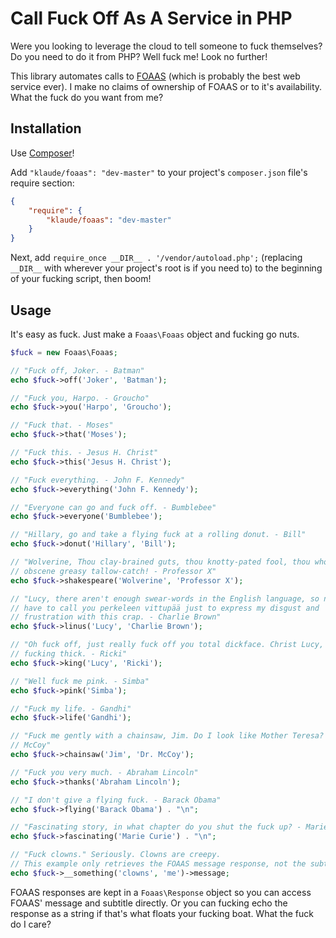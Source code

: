 Call Fuck Off As A Service in PHP
=================================

Were you looking to leverage the cloud to tell someone to fuck themselves? Do you need to do it from PHP? Well fuck me! Look no further!

This library automates calls to [FOAAS](https://foaas.herokuapp.com/) (which is probably the best web service ever). I make no claims of ownership of FOAAS or to it's availability. What the fuck do you want from me?

Installation
------------
Use [Composer](http://getcomposer.org/)!

Add `"klaude/foaas": "dev-master"` to your project's `composer.json` file's require section:

```json
{
    "require": {
        "klaude/foaas": "dev-master"
    }
}
```

Next, add `require_once __DIR__ . '/vendor/autoload.php';` (replacing `__DIR__` with wherever your project's root is if you need to) to the beginning of your fucking script, then boom!

Usage
-----
It's easy as fuck. Just make a `Foaas\Foaas` object and fucking go nuts.

```php
$fuck = new Foaas\Foaas;

// "Fuck off, Joker. - Batman"
echo $fuck->off('Joker', 'Batman');

// "Fuck you, Harpo. - Groucho"
echo $fuck->you('Harpo', 'Groucho');

// "Fuck that. - Moses"
echo $fuck->that('Moses');

// "Fuck this. - Jesus H. Christ"
echo $fuck->this('Jesus H. Christ');

// "Fuck everything. - John F. Kennedy"
echo $fuck->everything('John F. Kennedy');

// "Everyone can go and fuck off. - Bumblebee"
echo $fuck->everyone('Bumblebee');

// "Hillary, go and take a flying fuck at a rolling donut. - Bill"
echo $fuck->donut('Hillary', 'Bill');

// "Wolverine, Thou clay-brained guts, thou knotty-pated fool, thou whoreson
// obscene greasy tallow-catch! - Professor X"
echo $fuck->shakespeare('Wolverine', 'Professor X');

// "Lucy, there aren't enough swear-words in the English language, so now I'll
// have to call you perkeleen vittupää just to express my disgust and
// frustration with this crap. - Charlie Brown"
echo $fuck->linus('Lucy', 'Charlie Brown');

// "Oh fuck off, just really fuck off you total dickface. Christ Lucy, you are
// fucking thick. - Ricki"
echo $fuck->king('Lucy', 'Ricki');

// "Well fuck me pink. - Simba"
echo $fuck->pink('Simba');

// "Fuck my life. - Gandhi"
echo $fuck->life('Gandhi');

// "Fuck me gently with a chainsaw, Jim. Do I look like Mother Teresa? - Dr.
// McCoy"
echo $fuck->chainsaw('Jim', 'Dr. McCoy');

// "Fuck you very much. - Abraham Lincoln"
echo $fuck->thanks('Abraham Lincoln');

// "I don't give a flying fuck. - Barack Obama"
echo $fuck->flying('Barack Obama') . "\n";

// "Fascinating story, in what chapter do you shut the fuck up? - Marie Curie"
echo $fuck->fascinating('Marie Curie') . "\n";

// "Fuck clowns." Seriously. Clowns are creepy.
// This example only retrieves the FOAAS message response, not the subtitle.
echo $fuck->__something('clowns', 'me')->message;
```

FOAAS responses are kept in a `Foaas\Response` object so you can access FOAAS' message and subtitle directly. Or you can fucking echo the response as a string if that's what floats your fucking boat. What the fuck do I care?
